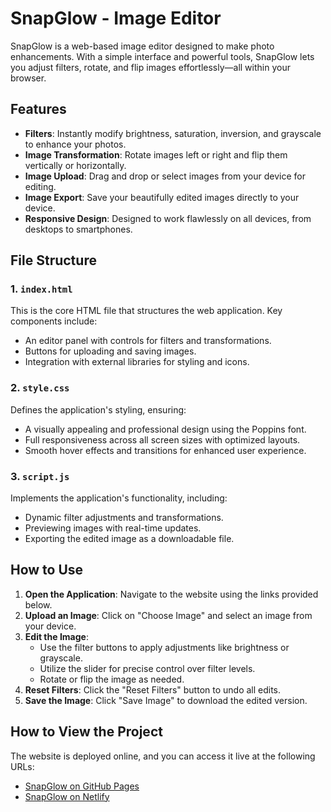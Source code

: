 # SnapGlow - Image Editor

SnapGlow is a web-based image editor designed to make photo enhancements. With a simple interface and powerful tools, SnapGlow lets you adjust filters, rotate, and flip images effortlessly—all within your browser.

## Features

- **Filters**: Instantly modify brightness, saturation, inversion, and grayscale to enhance your photos.
- **Image Transformation**: Rotate images left or right and flip them vertically or horizontally.
- **Image Upload**: Drag and drop or select images from your device for editing.
- **Image Export**: Save your beautifully edited images directly to your device.
- **Responsive Design**: Designed to work flawlessly on all devices, from desktops to smartphones.

## File Structure

### 1. `index.html`
This is the core HTML file that structures the web application. Key components include:
- An editor panel with controls for filters and transformations.
- Buttons for uploading and saving images.
- Integration with external libraries for styling and icons.

### 2. `style.css`
Defines the application's styling, ensuring:
- A visually appealing and professional design using the Poppins font.
- Full responsiveness across all screen sizes with optimized layouts.
- Smooth hover effects and transitions for enhanced user experience.

### 3. `script.js`
Implements the application's functionality, including:
- Dynamic filter adjustments and transformations.
- Previewing images with real-time updates.
- Exporting the edited image as a downloadable file.

## How to Use

1. **Open the Application**: Navigate to the website using the links provided below.
2. **Upload an Image**: Click on "Choose Image" and select an image from your device.
3. **Edit the Image**:
   - Use the filter buttons to apply adjustments like brightness or grayscale.
   - Utilize the slider for precise control over filter levels.
   - Rotate or flip the image as needed.
4. **Reset Filters**: Click the "Reset Filters" button to undo all edits.
5. **Save the Image**: Click "Save Image" to download the edited version.

## How to View the Project

The website is deployed online, and you can access it live at the following URLs:

- [SnapGlow on GitHub Pages](https://saket-raina.github.io/snap-editor/)  
- [SnapGlow on Netlify](https://snap-editor/netlify.app/)
